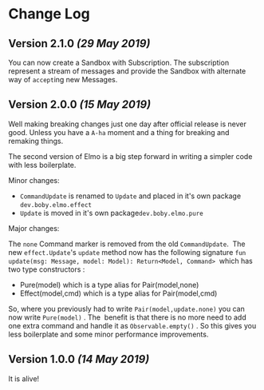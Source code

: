 Change Log
==========


Version 2.1.0 *(29 May 2019)*
----------------------------

You can now create a Sandbox with Subscription. The subscription represent a stream of messages
and provide the Sandbox with alternate way of `accept`ing new Messages.




Version 2.0.0 *(15 May 2019)*
----------------------------
Well making breaking changes just one day after official release is never good. Unless you have
a `A-ha` moment and a thing for breaking and remaking things. 

The second version of Elmo is a big step forward in writing a simpler code with less boilerplate.

Minor changes:

- `CommandUpdate` is renamed to `Update` and placed in it's own package `dev.boby.elmo.effect`
- `Update` is moved in it's own package`dev.boby.elmo.pure`

Major changes:

The `none` Command marker is removed from the old `CommandUpdate`.  The new `effect.Update`'s `update` method now has the following signature `fun update(msg: Message, model: Model): Return<Model, Command>`  which has two type constructors :
- Pure(model) which is a type alias for Pair(model,none) 
- Effect(model,cmd) which is a type alias for Pair(model,cmd)

So, where you previously had to write `Pair(model,update.none)` you can now write `Pure(model)` . The  benefit is that there is no more need to add one extra command and handle it as `Observable.empty()` . So this gives you less boilerplate and some minor performance improvements.



Version 1.0.0 *(14 May 2019)*
----------------------------

It is alive!

